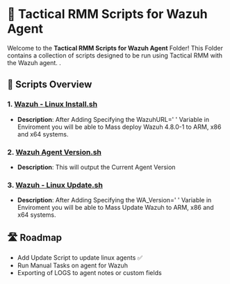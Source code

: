 # 🚀 Tactical RMM Scripts for Wazuh Agent

Welcome to the **Tactical RMM Scripts for Wazuh Agent** Folder! This Folder contains a collection of scripts designed to be run using Tactical RMM with the Wazuh agent. .

## 📜 Scripts Overview

### 1. [Wazuh - Linux Install.sh](https://github.com/Brandon-Roff/TRMM-Scripts/blob/main/Linux/Wazuh%20Agent/Wazuh%20-%20Linux%20Install.sh)
- **Description**: After Adding Specifying the WazuhURL=' ' Variable in Enviroment you will be able to Mass deploy Wazuh 4.8.0-1 to ARM, x86 and x64 systems.



### 2. [Wazuh Agent Version.sh](https://github.com/Brandon-Roff/TRMM-Scripts/blob/main/Linux/Wazuh%20Agent/Wazuh%20Agent%20Version.sh)
- **Description**: This will output the Current Agent Version



### 3. [Wazuh - Linux Update.sh](https://github.com/Brandon-Roff/TRMM-Scripts/blob/main/Linux/Wazuh%20Agent/Wazuh%20-%20Linux%20Update.sh)
- **Description**: After Adding Specifying the WA_Version=' ' Variable in Enviroment you will be able to Mass Update Wazuh to ARM, x86 and x64 systems.


## 🛣️ Roadmap

- Add Update Script to update linux agents ✅
- Run Manual Tasks on agent for Wazuh
- Exporting of LOGS to agent notes or custom fields 
